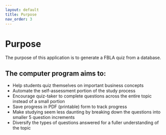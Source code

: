 ```yaml
---
layout: default
title: Purpose
nav_order: 3
---
```


# Purpose

The purpose of this application is to generate a FBLA quiz from a database. 

## The computer program aims to:
- Help students quiz themselves on important business concepts 
- Automate the self-assessment portion of the study process
- Encourage quiz-taker to complete questions across the entire topic instead of a small portion
- Save progress in PDF (printable) form to track progress
- Make studying seem less daunting by breaking down the questions into smaller 5 question increments
- Diversify the types of questions answered for a fuller understanding of the topic
